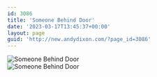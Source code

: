 ```yaml
---
id: 3086
title: 'Someone Behind Door'
date: '2023-03-17T13:45:37+00:00'
layout: page
guid: 'http://new.andydixon.com/?page_id=3086'
---
```


![Someone Behind Door](https://i0.wp.com/assets.g8x2.ldn.idrivee2-23.com/posters/Someone%20Behind%20Door%2001.jpg?w=1200&ssl=1 "Someone Behind Door")  
![Someone Behind Door](https://i0.wp.com/assets.g8x2.ldn.idrivee2-23.com/posters/Someone%20Behind%20Door%2002.jpg?w=1200&ssl=1 "Someone Behind Door")